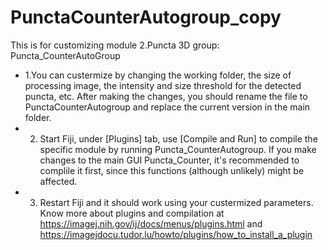 # PunctaCounterAutogroup_copy

This is for customizing module 2.Puncta 3D group: Puncta_CounterAutoGroup                 
-  1.You can custermize by changing the working folder, the size of processing image, the intensity and size threshold for the detected puncta, etc. After making the changes, you should rename the file to PunctaCounterAutogroup and replace the current version in the main folder. 
-  2. Start Fiji, under [Plugins] tab, use [Compile and Run] to compile the specific module by running Puncta_CounterAutogroup. If you make changes to the main GUI Puncta_Counter, it's recommended to complile it first, since this functions (although unlikely) might be affected. 
-  3. Restart Fiji and it should work using your custermized parameters. Know more about plugins and compilation at https://imagej.nih.gov/ij/docs/menus/plugins.html and https://imagejdocu.tudor.lu/howto/plugins/how_to_install_a_plugin
